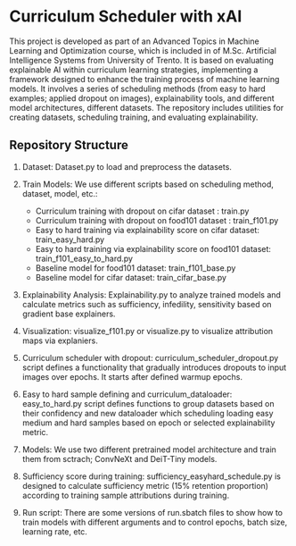 # Curriculum Scheduler with xAI

This project is developed as part of an Advanced Topics in Machine Learning and Optimization course, which is included in of M.Sc. Artificial Intelligence Systems from University of Trento. It is based on evaluating explainable AI within curriculum learning strategies, implementing a framework designed to enhance the training process of machine learning models. It involves a series of scheduling methods (from easy to hard examples; applied dropout on images), explainability tools, and different model architectures, different datasets. The repository includes utilities for creating datasets, scheduling training, and evaluating explainability.

## Repository Structure
1. Dataset: Dataset.py to load and preprocess the datasets.

2. Train Models: We use different scripts based on scheduling method, dataset, model, etc.:

    - Curriculum training with dropout on cifar dataset : train.py
    - Curriculum training with dropout on food101 dataset : train_f101.py
    - Easy to hard training via explainability score on cifar dataset: train_easy_hard.py
    - Easy to hard training via explainability score on food101 dataset: train_f101_easy_to_hard.py
    - Baseline model for food101 dataset: train_f101_base.py
    - Baseline model for cifar dataset: train_cifar_base.py

3. Explainability Analysis: Explainability.py to analyze trained models and calculate metrics such as sufficiency, infedility, sensitivity based on gradient base explainers.
4. Visualization: visualize_f101.py or visualize.py to visualize attribution maps via explaniers.
5. Curriculum scheduler with dropout: curriculum_scheduler_dropout.py script defines a functionality that gradually introduces dropouts to input images over epochs. It starts after defined warmup epochs.
6. Easy to hard sample defining and curriculum_dataloader: easy_to_hard.py script defines functions to group datasets based on their confidency and new dataloader which scheduling loading easy medium and hard samples based on epoch or selected explainability metric.
7. Models: We use two different pretrained model architecture and train them from sctrach; ConvNeXt and DeiT-Tiny models.
8. Sufficiency score during training: sufficiency_easyhard_schedule.py is designed to calculate sufficiency metric (15% retention proportion) according to training sample attributions during training.
9. Run script: There are some versions of run.sbatch files to show how to train models with different arguments and to control epochs, batch size, learning rate, etc. 
